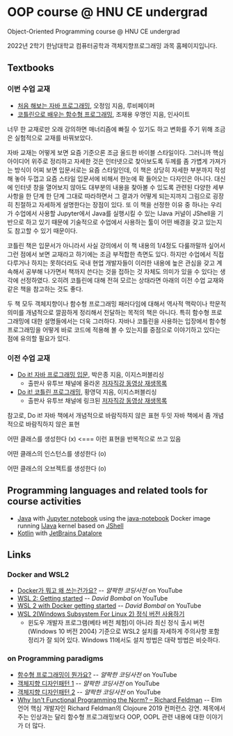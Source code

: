 # OOP course @ HNU CE undergrad
Object-Oriented Programming course @ HNU CE undergrad

2022년 2학기 한남대학교 컴퓨터공학과 객체지향프로그래밍 과목 홈페이지입니다.

## Textbooks
### 이번 수업 교재
* [처음 해보는 자바 프로그래밍](https://www.rubypaper.co.kr/entry/%EC%B2%98%EC%9D%8C-%ED%95%B4%EB%B3%B4%EB%8A%94-%EC%9E%90%EB%B0%94-%ED%94%84%EB%A1%9C%EA%B7%B8%EB%9E%98%EB%B0%8D), 오정임 지음, 루비페이퍼
* [코틀린으로 배우는 함수형 프로그래밍](https://blog.insightbook.co.kr/2019/12/12/%EC%BD%94%ED%8B%80%EB%A6%B0%EC%9C%BC%EB%A1%9C-%EB%B0%B0%EC%9A%B0%EB%8A%94-%ED%95%A8%EC%88%98%ED%98%95-%ED%94%84%EB%A1%9C%EA%B7%B8%EB%9E%98%EB%B0%8D/), 조재용 우명인 지음, 인사이트

너무 한 교재로만 오래 강의하면 매너리즘에 빠질 수 있기도 하고 변화를 주기 위해 조금은 실험적으로 교재를 바꿔보았다.

자바 교재는 어떻게 보면 요즘 기준으론 조금 올드한 바이블 스타일이다.
그러니까 핵심 아이디어 위주로 정리하고 자세한 것은 인터넷으로 찾아보도록 두께를 좀 가볍게 가져가는 방식이 어찌 보면 입문서로는 요즘 스타일인데,
이 책은 상당히 자세한 부분까지 작성해 놓아 두껍고 요즘 스타일 입문서에 비해서 한눈에 확 들어오는 다자인은 아니다.
대신에 인터넷 창을 열어보지 않아도 대부분의 내용을 찾아볼 수 있도록 관련된 다양한 세부사항을 한 단계 한 단계 그대로 따라하면서 그 결과가 어떻게 되는지까지 그림으로 굉장히 친절하고 자세하게 설명한다는 장점이 있다. 또 이 책을 선정한 이유 중 하나는 우리가 수업에서 사용할 Jupyter에서 Java를 실행시킬 수 있는 IJava 커널이 JShell을 기반으로 하고 있기 때문에 기술적으로 수업에서 사용하는 툴이 어떤 배경을 갖고 있는지도 참고할 수 있기 때문이다.

코틀린 책은 입문서가 아니라서 사실 강의에서 이 책 내용의 1/4정도 다룰까말까 싶어서 그런 점에서 보면 교재라고 하기에는 조금 부적합한 측면도 있다.
하지만 수업에서 직접 다루거나 하지는 못하더라도 국내 현업 개발자들이 이러한 내용에 높은 관심을 갖고 계속해서 공부해 나가면서 책까지 쓴다는 것을 접하는 것 자체도 의미가 있을 수 있다는 생각에 선정하였다. 오히려 코틀린에 대해 전혀 모르는 상태라면 아래의 이전 수업 교재와 같은 책을 참고하는 것도 좋다.

두 책 모두 객체지향이나 함수형 프로그래밍 패러다임에 대해서 역사적 맥락이나 학문적 의미를 개념적으로 깔끔하게 정리해서 전달하는 목적의 책은 아니다. 특히 함수형 프로그래밍에 대한 설명들에서는 더욱 그러하다. 자바나 코틀린을 사용하는 입장에서 함수형 프로그래밍을 어떻게 바로 코드에 적용해 볼 수 있는지를 중점으로 이야기하고 있다는 점에 유의할 필요가 있다.

### 이전 수업 교재
* [Do it! 자바 프로그래밍 입문](http://www.easyspub.co.kr/20_Menu/BookView/267), 박은종 지음, 이지스퍼블리싱
  - 출판사 유투브 채널에 올라온 [저자직강 동영상 재생목록](https://www.youtube.com/playlist?list=PLG7te9eYUi7typZrH4fqXvs4E22ZFn1Nj)
* [Do it! 코틀린 프로그래밍](http://www.easyspub.co.kr/20_Menu/BookView/312), 황영덕 지음, 이지스퍼블리싱
  - 출판사 유투브 채널에 링크된 [저자직강 동영상 재생목록](https://www.youtube.com/playlist?list=PLccJpFPBw-NxL6agtfLvjtX8ohcZqDc17)

참고로, Do it! 자바 책에서 개념적으로 바람직하지 않은 표현
두잇 자바 책에서 좀 개념적으로 바람직하지 않은 표현

어떤 클래스를 생성한다 (x) <=== 이런 표현을 반복적으로 쓰고 있음

어떤 클래스의 인스턴스를 생성한다 (o)

어떤 클래스의 오브젝트를 생성한다 (o)

## Programming languages and related tools for course activities
 * [Java](https://www.oracle.com/kr/java/)
   with [Jupyter notebook](https://jupyter.org/)
   using the [java-notebook](https://github.com/jbindinga/java-notebook) Docker image
   running [IJava](https://github.com/SpencerPark/IJava) kernel
   based on [JShell](https://docs.oracle.com/javase/9/jshell/introduction-jshell.htm)
* [Kotlin](https://kotlinlang.org/)
   with [JetBrains Datalore](https://datalore.jetbrains.com/)

## Links

### Docker and WSL2
* [Docker가 뭐고 왜 쓰는건가요?](https://youtu.be/tPjpcsgxgWc) -- *얄팍한 코딩사전* on YouTube
* [WSL 2: Getting started](https://youtu.be/_fntjriRe48) -- *David Bombal* on YouTube
* [WSL 2 with Docker getting started](https://youtu.be/5RQbdMn04Oc) -- *David Bombal* on YouTube
* [WSL 2(Windows Subsystem For Linux 2) 정식 버전 사용하기](https://www.lesstif.com/software-architect/wsl-2-windows-subsystem-for-linux-2-89555812.html)
    - 윈도우 개발자 프로그램(베타 버전 체험)이 아니라 최신 정식 출시 버전(Windows 10 버전 2004) 기준으로 WSL2 설치를 자세하게 주의사항 포함 정리가 잘 되어 있다. Windows 11에서도 설치 방법은 대략 방법은 비슷하다.

### on Programming paradigms
* [함수형 프로그래밍이 뭔가요?](https://youtu.be/jVG5jvOzu9Y) -- *얄팍한 코딩사전* on YouTube
* [객체지향 디자인패턴 1](https://youtu.be/lJES5TQTTWE) -- *얄팍한 코딩사전* on YouTube
* [객체지향 디자인패턴 2](https://youtu.be/q3_WXP9pPUQ) -- *얄팍한 코딩사전* on YouTube
* [Why Isn't Functional Programming the Norm? – Richard Feldman](https://youtu.be/QyJZzq0v7Z4) -- Elm 언어 핵심 개발자인 Richard Feldman의 Clojoure 2019 컨퍼런스 강연. 제목에서 주는 인상과는 달리 함수형 프로그래밍보다 OOP, OOPL 관련 내용에 대한 이야기가 더 많다.

